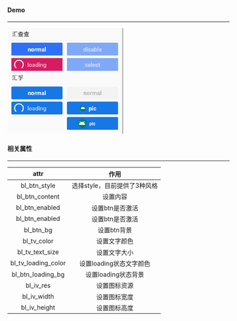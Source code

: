 
#### Demo
---
![](https://github.com/BailunMobileDev/devComLib/blob/master/bl_data/pic/bailun_btn_demo.png)

#### 相关属性
---
|attr|作用|
|:---:|:---:|
|bl_btn_style|选择style，目前提供了3种风格|     
|bl_btn_content|设置内容|      
|bl_btn_enabled|设置btn是否激活|
|bl_btn_enabled|设置btn是否激活|
|bl_btn_bg|设置btn背景|
|bl_tv_color|设置文字颜色|          
|bl_tv_text_size|设置文字大小|    
|bl_tv_loading_color|设置loading状态文字颜色|   
|bl_btn_loading_bg|设置loading状态背景|   
|bl_iv_res|设置图标资源|   
|bl_iv_width|设置图标宽度|  
|bl_iv_height|设置图标高度|
